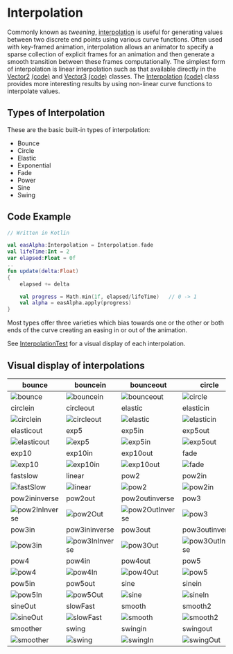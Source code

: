 # Interpolation #

Commonly known as _tweening_, [interpolation](http://en.wikipedia.org/wiki/Interpolation) is useful for generating values between two discrete end points using various curve functions. Often used with key-framed animation, interpolation allows an animator to specify a sparse collection of explicit frames for an animation and then generate a smooth transition between these frames computationally. The simplest form of interpolation is linear interpolation such as that available directly in the [Vector2](http://libgdx.badlogicgames.com/nightlies/docs/api/com/badlogic/gdx/math/Vector2.html) [(code)](https://github.com/libgdx/libgdx/tree/master/gdx/src/com/badlogic/gdx/math/Vector2.java) and [Vector3](http://libgdx.badlogicgames.com/nightlies/docs/api/com/badlogic/gdx/math/Vector3.html) [(code)](https://github.com/libgdx/libgdx/tree/master/gdx/src/com/badlogic/gdx/math/Vector3.java) classes. The [Interpolation](http://libgdx.badlogicgames.com/nightlies/docs/api/com/badlogic/gdx/math/Interpolation.html) [(code)](https://github.com/libgdx/libgdx/tree/master/gdx/src/com/badlogic/gdx/math/Interpolation.java) class provides more interesting results by using non-linear curve functions to interpolate values.

## Types of Interpolation ##

These are the basic built-in types of interpolation:

  * Bounce
  * Circle
  * Elastic
  * Exponential
  * Fade
  * Power
  * Sine
  * Swing

## Code Example ##

```kotlin
// Written in Kotlin

val easAlpha:Interpolation = Interpolation.fade
val lifeTime:Int = 2
var elapsed:Float = 0f
..
fun update(delta:Float)
{
    elapsed += delta

    val progress = Math.min(1f, elapsed/lifeTime)   // 0 -> 1 
    val alpha = easAlpha.apply(progress)
}

```


Most types offer three varieties which bias towards one or the other or both ends of the curve creating an easing in or out of the animation.

See [InterpolationTest](https://github.com/libgdx/libgdx/blob/master/tests/gdx-tests/src/com/badlogic/gdx/tests/InterpolationTest.java) for a visual display of each interpolation.


## Visual display of interpolations ##
bounce | bouncein | bounceout | circle
--- | --- | --- | ---
![bounce](https://user-images.githubusercontent.com/12948924/75204377-8e3d2600-5725-11ea-8caa-a8cc94ea737e.png) | ![bouncein](https://user-images.githubusercontent.com/12948924/75204516-f5f37100-5725-11ea-8889-cff2abf0d6c9.png) | ![bounceout](https://user-images.githubusercontent.com/12948924/75204546-060b5080-5726-11ea-83a8-b02b9c740884.png) | ![circle](https://user-images.githubusercontent.com/12948924/75204564-115e7c00-5726-11ea-99e0-bbb26b9dbd20.png)
circlein | circleout | elastic | elasticin
![circlein](https://user-images.githubusercontent.com/12948924/75204649-4539a180-5726-11ea-86b8-dca6f9cb6651.png) | ![circleout](https://user-images.githubusercontent.com/12948924/75204659-4f5ba000-5726-11ea-8fe9-b99c768c8ba7.png) | ![elastic](https://user-images.githubusercontent.com/12948924/75204669-5aaecb80-5726-11ea-8023-28547317fba1.png) | ![elasticin](https://user-images.githubusercontent.com/12948924/75204689-669a8d80-5726-11ea-89e1-35a93c260cee.png)
elasticout | exp5 | exp5in | exp5out
![elasticout](https://user-images.githubusercontent.com/12948924/75204735-8e89f100-5726-11ea-8b74-fa0e6d795ce0.png) | ![exp5](https://user-images.githubusercontent.com/12948924/75204749-99448600-5726-11ea-93ea-04cf230108a3.png) | ![exp5in](https://user-images.githubusercontent.com/12948924/75204765-a792a200-5726-11ea-9e74-dde07e0370a3.png) | ![exp5out](https://user-images.githubusercontent.com/12948924/75204776-b0837380-5726-11ea-8451-62f0c6b9e43f.png)
exp10 | exp10in | exp10out | fade
![exp10](https://user-images.githubusercontent.com/12948924/75204796-c002bc80-5726-11ea-918e-5fa0ed35f0c5.png) | ![exp10in](https://user-images.githubusercontent.com/12948924/75204812-c98c2480-5726-11ea-881d-8a20fee68b55.png) | ![exp10out](https://user-images.githubusercontent.com/12948924/75204846-e9234d00-5726-11ea-83d9-8fbc0be4b5e1.png) | ![fade](https://user-images.githubusercontent.com/12948924/75204914-1a038200-5727-11ea-85cb-f2f3ecee5d79.png)
fastslow | linear | pow2 | pow2in |  
![fastSlow](https://user-images.githubusercontent.com/12948924/75205068-a0b85f00-5727-11ea-8054-f873f2252ff2.png) | ![linear](https://user-images.githubusercontent.com/12948924/75205099-b75eb600-5727-11ea-9478-af1d96df9b25.png) | ![pow2](https://user-images.githubusercontent.com/12948924/75205109-c2194b00-5727-11ea-99e9-614c2f613331.png) | ![pow2in](https://user-images.githubusercontent.com/12948924/75205130-cd6c7680-5727-11ea-9a67-1a456f3e3bb9.png)
pow2ininverse | pow2out | pow2outinverse | pow3 | pow3in | pow3ininverse | pow3out | pow3outinverse | pow4
![pow2InInverse](https://user-images.githubusercontent.com/12948924/75205146-dc532900-5727-11ea-992f-eeef9ecd1508.png) | ![pow2Out](https://user-images.githubusercontent.com/12948924/75205353-69967d80-5728-11ea-8011-e158a0e95582.png) | ![pow2OutInverse](https://user-images.githubusercontent.com/12948924/75205639-2b4d8e00-5729-11ea-98df-31e0e81e9e61.png) | ![pow3](https://user-images.githubusercontent.com/12948924/75205657-36082300-5729-11ea-8636-683fa98d1988.png)
pow3in | pow3ininverse | pow3out | pow3outinverse
 ![pow3in](https://user-images.githubusercontent.com/12948924/75205686-47512f80-5729-11ea-91de-a044860fb78a.png) | ![pow3InInverse](https://user-images.githubusercontent.com/12948924/75205850-bb8bd300-5729-11ea-8710-8b5447268b34.png) | ![pow3Out](https://user-images.githubusercontent.com/12948924/75205867-cb0b1c00-5729-11ea-912b-563dab0e7d91.png) | ![pow3OutInverse](https://user-images.githubusercontent.com/12948924/75205878-d6f6de00-5729-11ea-8d24-95788c375db2.png)
pow4 | pow4in | pow4out | pow5
![pow4](https://user-images.githubusercontent.com/12948924/75206040-52f12600-572a-11ea-8621-7763df2868e5.png) | ![pow4In](https://user-images.githubusercontent.com/12948924/75206050-58e70700-572a-11ea-890a-6afa6f25b554.png) | ![pow4Out](https://user-images.githubusercontent.com/12948924/75206058-5f757e80-572a-11ea-86b9-763d19272870.png) | ![pow5](https://user-images.githubusercontent.com/12948924/75206063-64d2c900-572a-11ea-8a38-db8ee3484682.png)
pow5in | pow5out | sine | sinein
![pow5In](https://user-images.githubusercontent.com/12948924/75206202-b7ac8080-572a-11ea-9e45-394bc794f3b1.png) | ![pow5Out](https://user-images.githubusercontent.com/12948924/75206218-c1ce7f00-572a-11ea-9219-27ad23e83d34.png) | ![sine](https://user-images.githubusercontent.com/12948924/75206226-c85cf680-572a-11ea-8a9c-ce9dcde85a29.png) | ![sineIn](https://user-images.githubusercontent.com/12948924/75206237-cdba4100-572a-11ea-824e-e675c2b8a882.png)
sineOut | slowFast | smooth | smooth2
![sineOut](https://user-images.githubusercontent.com/12948924/75206272-e4609800-572a-11ea-926f-9ccbf6f154d2.png) | ![slowFast](https://user-images.githubusercontent.com/12948924/75206283-eaef0f80-572a-11ea-964f-09176844502f.png) | ![smooth](https://user-images.githubusercontent.com/12948924/75206295-f17d8700-572a-11ea-9154-d194a7c62d15.png) | ![smooth2](https://user-images.githubusercontent.com/12948924/75206325-04905700-572b-11ea-9121-2cb790d5f876.png)
smoother | swing | swingin | swingout
![smoother](https://user-images.githubusercontent.com/12948924/75206469-5a64ff00-572b-11ea-81c5-c56a26b82cdb.png) | ![swing](https://user-images.githubusercontent.com/12948924/75206478-618c0d00-572b-11ea-93ff-f96a7e70665b.png) | ![swingIn](https://user-images.githubusercontent.com/12948924/75206491-68b31b00-572b-11ea-8335-88eb8fcc675b.png) | ![swingOut](https://user-images.githubusercontent.com/12948924/75206505-7072bf80-572b-11ea-97e7-3335d2ae3888.png)
